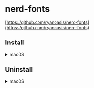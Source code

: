# nerd-fonts

[https://github.com/ryanoasis/nerd-fonts](https://github.com/ryanoasis/nerd-fonts)

## Install

<details>
<summary>macOS</summary>

```bash
brew install homebrew/cask-fonts/font-fira-code-nerd-font
```

</details>

## Uninstall

<details>
<summary>macOS</summary>

```bash
brew uninstall homebrew/cask-fonts/font-fira-code-nerd-font
```

</details>
